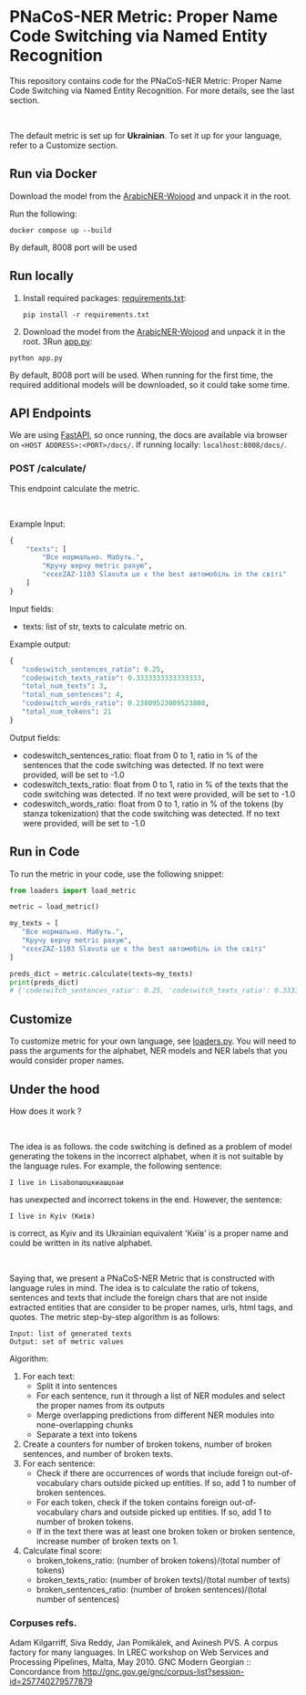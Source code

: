 # PNaCoS-NER Metric: Proper Name Code Switching via Named Entity Recognition

This repository contains code for the PNaCoS-NER Metric: Proper Name Code Switching via Named Entity Recognition. For more details, see the last section.

<br>

The default metric is set up for <b>Ukrainian</b>. To set it up for your language, refer to a Customize section. 

## Run via Docker

Download the model from the [ArabicNER-Wojood](https://www.google.com/url?q=https%3A%2F%2Fdrive.google.com%2Fdrive%2Ffolders%2F1SIDdls-BSHiDKa5xSL4UW5rDnkeZvrUv%3Fusp%3Dsharing) and unpack it in the root.

Run the following:
```commandline
docker compose up --build
```

By default, 8008 port will be used

## Run locally 
1. Install required packages: [requirements.txt](requirements.txt):
    ```commandline
   pip install -r requirements.txt
   ```
2. Download the model from the [ArabicNER-Wojood](https://www.google.com/url?q=https%3A%2F%2Fdrive.google.com%2Fdrive%2Ffolders%2F1SIDdls-BSHiDKa5xSL4UW5rDnkeZvrUv%3Fusp%3Dsharing) and unpack it in the root.
3Run [app.py](app.py): 
```commandline
python app.py
```
By default, 8008 port will be used.
When running for the first time, the required additional models will be downloaded, so it could take some time.

## API Endpoints
We are using [FastAPI](https://fastapi.tiangolo.com), so once running, the docs are available via browser on
```<HOST ADDRESS>:<PORT>/docs/```. If running locally: ```localhost:8008/docs/```.

### POST /calculate/
This endpoint calculate the metric. 

<br>

Example Input:

```python
{
    "texts": [
        "Все нормально. Мабуть.",
        "Кручу верчу metric рахую",
        "єєєєZAZ-1103 Slavuta це є the best автомобіль in the світі"
    ]
}
```
Input fields:
* texts: list of str, texts to calculate metric on.

Example output:

```python
{
   "codeswitch_sentences_ratio": 0.25, 
   "codeswitch_texts_ratio": 0.3333333333333333,
   "total_num_texts": 3, 
   "total_num_sentences": 4, 
   "codeswitch_words_ratio": 0.23809523809523808, 
   "total_num_tokens": 21
}

```
Output fields:
* codeswitch_sentences_ratio: float from 0 to 1, ratio in % of the sentences that the code switching was detected. If no text were provided, will be set to -1.0
* codeswitch_texts_ratio: float from 0 to 1, ratio in % of the texts that the code switching was detected. If no text were provided, will be set to -1.0
* codeswitch_words_ratio: float from 0 to 1, ratio in % of the tokens (by stanza tokenization) that the code switching was detected. If no text were provided, will be set to -1.0

## Run in Code
To run the metric in your code, use the following snippet:

```python
from loaders import load_metric

metric = load_metric()

my_texts = [
   "Все нормально. Мабуть.",
   "Кручу верчу metric рахую",
   "єєєєZAZ-1103 Slavuta це є the best автомобіль in the світі"
]

preds_dict = metric.calculate(texts=my_texts)
print(preds_dict)
# {'codeswitch_sentences_ratio': 0.25, 'codeswitch_texts_ratio': 0.3333333333333333, 'total_num_texts': 3, 'total_num_sentences': 4, 'codeswitch_words_ratio': 0.23809523809523808, 'total_num_tokens': 21}
```

## Customize
To customize metric for your own language, see [loaders.py](loaders.py). You will need to pass the arguments for the alphabet, NER models 
and NER labels that you would consider proper names.

## Under the hood
How does it work ? 

<br>

The idea is as follows. the code switching is defined as a problem of model generating the tokens in the incorrect alphabet, when it 
is not suitable by the language rules. For example, the following sentence: 
```text
I live in Lisabonшоцкиашцоаи
```

has unexpected and incorrect tokens in the end. However, the sentence: 

```text
I live in Kyiv (Київ)
```
is correct, as Kyiv and its Ukrainian equivalent 'Київ' is a proper name and could be written in its native alphabet.

<br>

Saying that, we present a PNaCoS-NER Metric that is constructed with language rules in mind. The idea is to calculate the ratio of tokens, sentences 
and texts that include the foreign chars that are not inside extracted entities that are consider to be proper names, urls, html tags, and quotes. 
The metric step-by-step algorithm is as follows:
```text
Input: list of generated texts
Output: set of metric values
```
Algorithm:
1. For each text:
   * Split it into sentences
   * For each sentence, run it through a list of NER modules and select the proper names from its outputs
   * Merge overlapping predictions from different NER modules into none-overlapping chunks
   * Separate a text into tokens
2. Create a counters for number of broken tokens, number of broken sentences, and number of broken texts.
3. For each sentence:
   * Check if there are occurrences of words that include foreign out-of-vocabulary chars outside picked up entities. If so, add 1 to number of broken sentences.
   * For each token, check if the token contains foreign out-of-vocabulary chars and outside picked up entities. If so, add 1 to number of broken tokens.
   * If in the text there was at least one broken token or broken sentence, increase number of broken texts on 1.
4. Calculate final score: 
   * broken_tokens_ratio: (number of broken tokens)/(total number of tokens)
   * broken_texts_ratio: (number of broken texts)/(total number of texts)
   * broken_sentences_ratio: (number of broken sentences)/(total number of sentences)

### Corpuses refs.
Adam Kilgarriff, Siva Reddy, Jan Pomikálek, and Avinesh PVS. A corpus factory for many languages. In LREC workshop on Web Services and Processing Pipelines, Malta, May 2010.
GNC Modern Georgian :: Concordance from 
http://gnc.gov.ge/gnc/corpus-list?session-id=257740279577879